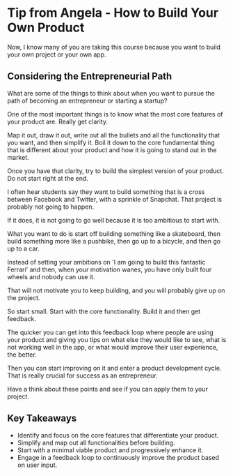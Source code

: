 # Tip from Angela - How to Build Your Own Product

Now, I know many of you are taking this course because you want to build your own project or your own app.

## Considering the Entrepreneurial Path

What are some of the things to think about when you want to pursue the path of becoming an entrepreneur or starting a startup?

One of the most important things is to know what the most core features of your product are. Really get clarity.

Map it out, draw it out, write out all the bullets and all the functionality that you want, and then simplify it. Boil it down to the core fundamental thing that is different about your product and how it is going to stand out in the market.

Once you have that clarity, try to build the simplest version of your product. Do not start right at the end.

I often hear students say they want to build something that is a cross between Facebook and Twitter, with a sprinkle of Snapchat. That project is probably not going to happen.

If it does, it is not going to go well because it is too ambitious to start with.

What you want to do is start off building something like a skateboard, then build something more like a pushbike, then go up to a bicycle, and then go up to a car.

Instead of setting your ambitions on 'I am going to build this fantastic Ferrari' and then, when your motivation wanes, you have only built four wheels and nobody can use it.

That will not motivate you to keep building, and you will probably give up on the project.

So start small. Start with the core functionality. Build it and then get feedback.

The quicker you can get into this feedback loop where people are using your product and giving you tips on what else they would like to see, what is not working well in the app, or what would improve their user experience, the better.

Then you can start improving on it and enter a product development cycle. That is really crucial for success as an entrepreneur.

Have a think about these points and see if you can apply them to your project.

## Key Takeaways

- Identify and focus on the core features that differentiate your product.
- Simplify and map out all functionalities before building.
- Start with a minimal viable product and progressively enhance it.
- Engage in a feedback loop to continuously improve the product based on user input.
